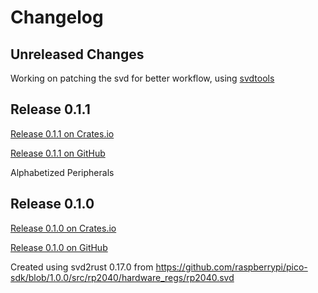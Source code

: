 # Changelog

## Unreleased Changes

Working on patching the svd for better workflow, using [svdtools](https://pypi.org/project/svdtools/)

## Release 0.1.1
[Release 0.1.1 on Crates.io](https://crates.io/crates/rp2040-pac/0.1.1)

[Release 0.1.1 on GitHub](https://github.com/rp-rs/rp2040-pac/releases/tag/v0.1.1)

Alphabetized Peripherals

## Release 0.1.0
[Release 0.1.0 on Crates.io](https://crates.io/crates/rp2040-pac/0.1.0)

[Release 0.1.0 on GitHub](https://github.com/rp-rs/rp2040-pac/releases/tag/v0.1.0)

Created using svd2rust 0.17.0 from https://github.com/raspberrypi/pico-sdk/blob/1.0.0/src/rp2040/hardware_regs/rp2040.svd
